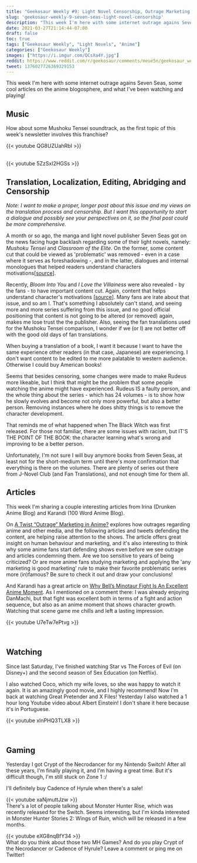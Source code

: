 ```yaml
---
title: "Geekosaur Weekly #9: Light Novel Censorship, Outrage Marketing and a Great Anime Fight"
slug: 'geekosaur-weekly-9-seven-seas-light-novel-censorship'
description: "This week I'm here with some internet outrage agains Seven Seas, some cool articles on the anime blogosphere, and what I've been watching and playing!"
date: 2021-03-27T21:14:44-07:00
draft: false
toc: true
tags: ["Geekosaur Weekly", "Light Novels", "Anime"]
categories: ["Geekosaur Weekly"]
images: ["https://i.imgur.com/QCsXa4Y.jpg"]
reddit: https://www.reddit.com/r/geekosaur/comments/meue5n/geekosaur_weekly_9_light_novel_censorship_outrage/
tweet: 1376027726369329153
---
```


This week I'm here with some internet outrage agains Seven Seas, some cool articles on the anime blogosphere, and what I've been watching and playing!

## Music

How about some Mushoku Tensei soundtrack, as the first topic of this week's newsletter involves this franchise?

{{< youtube QG8UZUahRbI >}}
<!--more-->
<br>
{{< youtube 5ZzSxI2HGSs >}}  

<br>

## Translation, Localization, Editing, Abridging and Censorship

*Note: I want to make a proper, longer post about this issue and my views on the translation process and censorship. But I want this opportunity to start a dialogue and possibly see your perspectives on it, so the final post could be more comprehensive.*

A month or so ago, the manga and light novel publisher Seven Seas got on the news facing huge backlash regarding some of their light novels, namely: *Mushoku Tensei* and *Classroom of the Elite*. On the former, some content cut that could be viewed as 'problematic' was removed - even in a case where it serves as foreshadowing -, and in the latter, dialogues and internal monologues that helped readers understand characters motivations[[source](https://www.animenewsnetwork.com/news/2021-02-17/seven-seas-addresses-mushoku-tensei-classroom-of-the-elite-light-novel-localization-changes/.169582)].

Recently, *Bloom Into You* and *I Love the Villainess* were also revealed - by the fans - to have important content cut. Again, content that helps understand character's motivations [[source](https://www.animenewsnetwork.com/interest/2021-03-19/im-in-love-with-the-villainess-author-responds-to-alterations-in-english-language-release/.170833)]. Many fans are irate about that issue, and so am I. That's something I absolutely can't stand, and seeing more and more series suffering from this issue, and no good official positioning that content is not going to be altered (or removed) again, makes me lose trust the the publisher. Also, seeing the fan translations used for the Mushoku Tensei comparison, I wonder if we (or I) are not better off with the good old days of fan translations.

When buying a translation of a book, I want it because I want to have the same experience other readers (in that case, Japanese) are experiencing. I don't want content to be edited to me more palatable to western audience. Otherwise I could buy American books!

Seems that besides censoring, some changes were made to make Rudeus more likeable, but I think that might be the problem that some people watching the anime might have experienced. Rudeus IS a faulty person, and the whole thing about the series - which has 24 volumes - is to show how he slowly evolves and become not only more powerful, but also a better person. Removing instances where he does shitty things is to remove the character development. 

That reminds me of what happened when The Black Witch was first released. For those not familiar, there are some issues with racism, but IT'S THE POINT OF THE BOOK: the character learning what's wrong and improving to be a better person.

Unfortunately, I'm not sure I will buy anymore books from Seven Seas, at least not for the short-medium term until there's more confirmation that everything is there on the volumes. There are plenty of series out there from J-Novel Club (and Fan Translations), and not enough time for them all.

## Articles

This week I'm sharing a couple interesting articles from Irina (Drunken Anime Blog) and Karandi (100 Word Anime Blog).

On [A Twist “Outrage” Marketing in Anime?](https://drunkenanimeblog.com/2021/03/24/a-twist-outrage-marketing-in-anime/) explores how outrages regarding anime and other media, and the following articles and tweets defending the content, are helping raise attention to the shows. The article offers great insight on human behaviour and marketing, and it's also interesting to think why some anime fans start defending shows even before we see outrage and articles condemning them. Are we too sensitive to years of being criticized? Or are more anime fans studying marketing and applying the 'any marketing is good marketing' rule to make their favorite problematic series more (in)famous? Be sure to check it out and draw your conclusions!

And Karandi has a great article on [Why Bell’s Minotaur Fight Is An Excellent Anime Moment](https://100wordanime.blog/why-bells-minotaur-fight-is-an-excellent-anime-moment/). As I mentioned on a comment there: I was already enjoying DanMachi, but that fight was excellent both in terms of a fight and action sequence, but also as an anime moment that shows character growth. Watching that scene game me chills and left a lasting impression.

{{< youtube U7eTw7ePtvg >}}

<br> 

## Watching

Since last Saturday, I've finished watching Star vs The Forces of Evil (on Disney+) and the second season of Sex Education (on Netflix).

I also watched Coco, which my wife loves, so she was happy to watch it again. It is an amazingly good movie, and I highly recommend! Now I'm back at watching Great Pretender and X Files! Yesterday I also watched a 1 hour long Youtube video about Albert Einstein! I don't share it here because it's in Portuguese.

{{< youtube xlnPHQ3TLX8 >}}

<br> 

## Gaming

Yesterday I got Crypt of the Necrodancer for my Nintendo Switch! After all these years, I'm finally playing it, and I'm having a great time. But it's difficult though, I'm still stuck on Zone 1 :/ 

I'll definitely buy Cadence of Hyrule when there's a sale!

{{< youtube xaNjmuttJzw >}}  
There's a lot of people talking about Monster Hunter Rise, which was recently released for the Switch. Seems interesting, but I'm kinda interested in Monster Hunter Stories 2: Wings of Ruin, which will be released in a few months.

{{< youtube eXG8nqBfY34 >}}  
What do you think about those two MH Games? And do you play Crypt of the Necrodancer or Cadence of Hyrule? Leave a comment or ping me on Twitter!